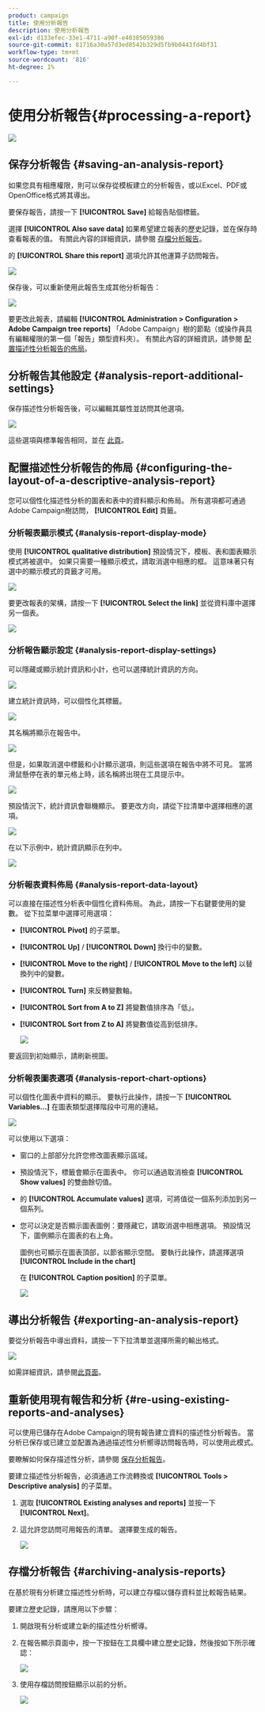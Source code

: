 ```yaml
---
product: campaign
title: 使用分析報告
description: 使用分析報告
exl-id: d133efec-33e1-4711-a90f-e40385059386
source-git-commit: 81716a30a57d3ed8542b329d5fb9b0443fd4bf31
workflow-type: tm+mt
source-wordcount: '816'
ht-degree: 1%

---
```


# 使用分析報告{#processing-a-report}

![](../../assets/common.svg)

## 保存分析報告 {#saving-an-analysis-report}

如果您具有相應權限，則可以保存從模板建立的分析報告，或以Excel、PDF或OpenOffice格式將其導出。

要保存報告，請按一下 **[!UICONTROL Save]** 給報告貼個標籤。

選擇 **[!UICONTROL Also save data]** 如果希望建立報表的歷史記錄，並在保存時查看報表的值。 有關此內容的詳細資訊，請參閱 [存檔分析報告](#archiving-analysis-reports)。

的 **[!UICONTROL Share this report]** 選項允許其他運算子訪問報告。

![](assets/s_ncs_user_report_wizard_010.png)

保存後，可以重新使用此報告生成其他分析報告：

![](assets/s_ncs_user_report_wizard_08a.png)

要更改此報表，請編輯 **[!UICONTROL Administration > Configuration > Adobe Campaign tree reports]** 「Adobe Campaign」樹的節點（或操作員具有編輯權限的第一個「報告」類型資料夾）。 有關此內容的詳細資訊，請參閱 [配置描述性分析報告的佈局](#configuring-the-layout-of-a-descriptive-analysis-report)。

## 分析報告其他設定 {#analysis-report-additional-settings}

保存描述性分析報告後，可以編輯其屬性並訪問其他選項。

![](assets/s_ncs_user_report_wizard_08b.png)

這些選項與標準報告相同，並在 [此頁](../../reporting/using/properties-of-the-report.md)。

## 配置描述性分析報告的佈局 {#configuring-the-layout-of-a-descriptive-analysis-report}

您可以個性化描述性分析的圖表和表中的資料顯示和佈局。 所有選項都可通過Adobe Campaign樹訪問， **[!UICONTROL Edit]** 頁籤。

### 分析報表顯示模式 {#analysis-report-display-mode}

使用 **[!UICONTROL qualitative distribution]** 預設情況下，模板、表和圖表顯示模式將被選中。 如果只需要一種顯示模式，請取消選中相應的框。 這意味著只有選中的顯示模式的頁籤才可用。

![](assets/s_ncs_advuser_report_display_01.png)

要更改報表的架構，請按一下 **[!UICONTROL Select the link]** 並從資料庫中選擇另一個表。

![](assets/s_ncs_advuser_report_display_02.png)

### 分析報告顯示設定 {#analysis-report-display-settings}

可以隱藏或顯示統計資訊和小計，也可以選擇統計資訊的方向。

![](assets/s_ncs_advuser_report_display_05.png)

建立統計資訊時，可以個性化其標籤。

![](assets/s_ncs_advuser_report_display_06.png)

其名稱將顯示在報告中。

![](assets/s_ncs_advuser_report_display_07.png)

但是，如果取消選中標籤和小計顯示選項，則這些選項在報告中將不可見。 當將滑鼠懸停在表的單元格上時，該名稱將出現在工具提示中。

![](assets/s_ncs_advuser_report_display_08.png)

預設情況下，統計資訊會聯機顯示。 要更改方向，請從下拉清單中選擇相應的選項。

![](assets/s_ncs_advuser_report_wizard_035a.png)

在以下示例中，統計資訊顯示在列中。

![](assets/s_ncs_advuser_report_wizard_035.png)

### 分析報表資料佈局 {#analysis-report-data-layout}

可以直接在描述性分析表中個性化資料佈局。 為此，請按一下右鍵要使用的變數。 從下拉菜單中選擇可用選項：

* **[!UICONTROL Pivot]** 的子菜單。
* **[!UICONTROL Up]** / **[!UICONTROL Down]** 換行中的變數。
* **[!UICONTROL Move to the right]** / **[!UICONTROL Move to the left]** 以替換列中的變數。
* **[!UICONTROL Turn]** 來反轉變數軸。
* **[!UICONTROL Sort from A to Z]** 將變數值排序為「低」。
* **[!UICONTROL Sort from Z to A]** 將變數值從高到低排序。

   ![](assets/s_ncs_advuser_report_wizard_016.png)

要返回到初始顯示，請刷新視圖。

### 分析報表圖表選項 {#analysis-report-chart-options}

可以個性化圖表中資料的顯示。 要執行此操作，請按一下 **[!UICONTROL Variables...]** 在圖表類型選擇階段中可用的連結。

![](assets/s_ncs_advuser_report_wizard_3c.png)

可以使用以下選項：

* 窗口的上部部分允許您修改圖表顯示區域。
* 預設情況下，標籤會顯示在圖表中。 你可以通過取消檢查 **[!UICONTROL Show values]** 的雙曲餘切值。
* 的 **[!UICONTROL Accumulate values]** 選項，可將值從一個系列添加到另一個系列。
* 您可以決定是否顯示圖表圖例：要隱藏它，請取消選中相應選項。 預設情況下，圖例顯示在圖表的右上角。

   圖例也可顯示在圖表頂部，以節省顯示空間。 要執行此操作，請選擇選項 **[!UICONTROL Include in the chart]**

   在 **[!UICONTROL Caption position]** 的子菜單。

   ![](assets/s_ncs_advuser_report_wizard_3d.png)

## 導出分析報告 {#exporting-an-analysis-report}

要從分析報告中導出資料，請按一下下拉清單並選擇所需的輸出格式。

![](assets/s_ncs_user_report_wizard_09.png)

如需詳細資訊，請參閱[此頁面](../../reporting/using/actions-on-reports.md)。

## 重新使用現有報告和分析 {#re-using-existing-reports-and-analyses}

可以使用已儲存在Adobe Campaign的現有報告建立資料的描述性分析報告。 當分析已保存或已建立並配置為通過描述性分析嚮導訪問報告時，可以使用此模式。

要瞭解如何保存描述性分析，請參閱 [保存分析報告](#saving-an-analysis-report)。

要建立描述性分析報告，必須通過工作流轉換或 **[!UICONTROL Tools > Descriptive analysis]** 的子菜單。

1. 選取 **[!UICONTROL Existing analyses and reports]** 並按一下 **[!UICONTROL Next]**。
1. 這允許您訪問可用報告的清單。 選擇要生成的報告。

   ![](assets/s_ncs_user_report_wizard_01.png)

## 存檔分析報告 {#archiving-analysis-reports}

在基於現有分析建立描述性分析時，可以建立存檔以儲存資料並比較報告結果。

要建立歷史記錄，請應用以下步驟：

1. 開啟現有分析或建立新的描述性分析嚮導。
1. 在報告顯示頁面中，按一下按鈕在工具欄中建立歷史記錄，然後按如下所示確認：

   ![](assets/reporting_descriptive_historize_icon.png)

1. 使用存檔訪問按鈕顯示以前的分析。

   ![](assets/reporting_descriptive_historize_access.png)
